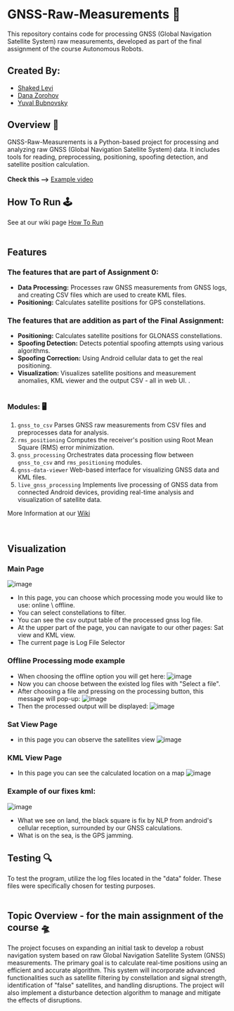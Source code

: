 # GNSS-Raw-Measurements :satellite:
This repository contains code for processing GNSS (Global Navigation Satellite System) raw measurements, developed as part of the final assignment of the course Autonomous Robots.

## Created By:
* [Shaked Levi](https://github.com/20shaked20)
* [Dana Zorohov](https://github.com/danaZo)
* [Yuval Bubnovsky](https://github.com/YuvalBubnovsky)

## Overview :pushpin:
GNSS-Raw-Measurements is a Python-based project for processing and analyzing raw GNSS (Global Navigation Satellite System) data. It includes tools for reading, preprocessing, positioning, spoofing detection, and satellite position calculation. </br></br>
**Check this -->** [Example video](https://youtu.be/EWFWahptJc0)


## How To Run :joystick:
See at our wiki page [How To Run](https://github.com/20shaked20/GNSS-Raw-Measurements/wiki/How-To-Run)
</br></br>

## Features
### The features that are part of Assignment 0:
- **Data Processing:** Processes raw GNSS measurements from GNSS logs, and creating CSV files which are used to create KML files.
- **Positioning:** Calculates satellite positions for GPS constellations.
### The features that are addition as part of the Final Assignment:
- **Positioning:** Calculates satellite positions for GLONASS constellations.
- **Spoofing Detection:** Detects potential spoofing attempts using various algorithms.
- **Spoofing Correction:** Using Android cellular data to get the real positioning.
- **Visualization:** Visualizes satellite positions and measurement anomalies, KML viewer and the output CSV - all in web UI. .</br></br>


### Modules: :desktop_computer:
1. ```gnss_to_csv``` Parses GNSS raw measurements from CSV files and preprocesses data for analysis.
2. ```rms_positioning``` Computes the receiver's position using Root Mean Square (RMS) error minimization.
3. ```gnss_processing``` Orchestrates data processing flow between ```gnss_to_csv``` and ```rms_positioning``` modules.
4. ```gnss-data-viewer``` Web-based interface for visualizing GNSS data and KML files.
5. ```live_gnss_processing``` Implements live processing of GNSS data from connected Android devices, providing real-time analysis and visualization of satellite data.

More Information at our [Wiki](https://github.com/20shaked20/GNSS-Raw-Measurements/wiki)

</br>

## Visualization
### Main Page
![image](https://github.com/20shaked20/GNSS-Raw-Measurements/assets/93203695/cc1c93a9-996b-479d-a656-68d1847dbbbd)
- In this page, you can choose which processing mode you would like to use: online \ offline.
- You can select constellations to filter.
- You can see the csv output table of the processed gnss log file.
- At the upper part of the page, you can navigate to our other pages: Sat view and KML view.
- The current page is Log File Selector

### Offline Processing mode example
- When choosing the offline option you will get here:
![image](https://github.com/20shaked20/GNSS-Raw-Measurements/assets/93203695/ac03a49d-33e4-4436-add4-fc79f702117e)
- Now you can choose between the existed log files with "Select a file".
- After choosing a file and pressing on the processing button, this message will pop-up:
![image](https://github.com/20shaked20/GNSS-Raw-Measurements/assets/93203695/3ddf4ea4-af30-4895-881a-a2feb48d9118)
- Then the processed output will be displayed:
![image](https://github.com/20shaked20/GNSS-Raw-Measurements/assets/93203695/af80fd1a-793e-4e6c-aaf1-9111373adad8)

### Sat View Page
- in this page you can observe the satellites view
![image](https://github.com/20shaked20/GNSS-Raw-Measurements/assets/93203695/f3755d62-d8ed-4a23-901e-e9427640eef9)

### KML View Page
- In this page you can see the calculated location on a map
![image](https://github.com/20shaked20/GNSS-Raw-Measurements/assets/93203695/b7ef7be2-5851-468a-939f-e868ef8e1c3f)

### Example of our fixes kml:
![image](https://github.com/20shaked20/GNSS-Raw-Measurements/assets/93203695/64ea233d-3969-485e-8ba6-04af490c16c9)
- What we see on land, the black square is fix by NLP from android's cellular reception, surrounded by our GNSS calculations.
- What is on the sea, is the GPS jamming.

## Testing :mag:
To test the program, utilize the log files located in the "data" folder. These files were specifically chosen for testing purposes.
</br></br>



## Topic Overview - for the main assignment of the course :flying_saucer:
The project focuses on expanding an initial task to develop a robust navigation system based on raw Global Navigation Satellite System (GNSS) measurements. The primary goal is to calculate real-time positions using an efficient and accurate algorithm. This system will incorporate advanced functionalities such as satellite filtering by constellation and signal strength, identification of "false" satellites, and handling disruptions. The project will also implement a disturbance detection algorithm to manage and mitigate the effects of disruptions.
</br>


